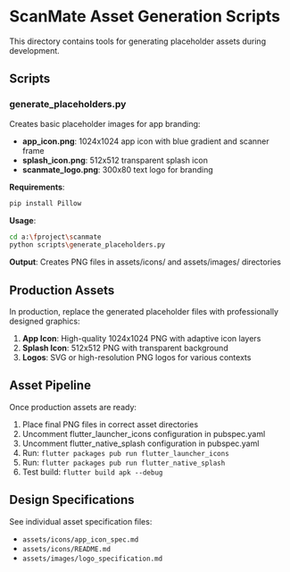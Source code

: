 # ScanMate Asset Generation Scripts

This directory contains tools for generating placeholder assets during development.

## Scripts

### generate_placeholders.py
Creates basic placeholder images for app branding:
- **app_icon.png**: 1024x1024 app icon with blue gradient and scanner frame
- **splash_icon.png**: 512x512 transparent splash icon 
- **scanmate_logo.png**: 300x80 text logo for branding

**Requirements**: 
```bash
pip install Pillow
```

**Usage**:
```bash
cd a:\fproject\scanmate
python scripts\generate_placeholders.py
```

**Output**: Creates PNG files in assets/icons/ and assets/images/ directories

## Production Assets

In production, replace the generated placeholder files with professionally designed graphics:

1. **App Icon**: High-quality 1024x1024 PNG with adaptive icon layers
2. **Splash Icon**: 512x512 PNG with transparent background
3. **Logos**: SVG or high-resolution PNG logos for various contexts

## Asset Pipeline

Once production assets are ready:

1. Place final PNG files in correct asset directories
2. Uncomment flutter_launcher_icons configuration in pubspec.yaml
3. Uncomment flutter_native_splash configuration in pubspec.yaml
4. Run: `flutter packages pub run flutter_launcher_icons`
5. Run: `flutter packages pub run flutter_native_splash`
6. Test build: `flutter build apk --debug`

## Design Specifications

See individual asset specification files:
- `assets/icons/app_icon_spec.md`
- `assets/icons/README.md`
- `assets/images/logo_specification.md`
